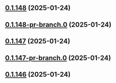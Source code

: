 ## [0.1.148](https://github.com/latha-414/AWS-CICD-web-app/compare/v0.1.148-pr-branch.0...v0.1.148) (2025-01-24)



## [0.1.148-pr-branch.0](https://github.com/latha-414/AWS-CICD-web-app/compare/v0.1.147...v0.1.148-pr-branch.0) (2025-01-24)



## [0.1.147](https://github.com/latha-414/AWS-CICD-web-app/compare/v0.1.147-pr-branch.0...v0.1.147) (2025-01-24)



## [0.1.147-pr-branch.0](https://github.com/latha-414/AWS-CICD-web-app/compare/v0.1.146...v0.1.147-pr-branch.0) (2025-01-24)



## [0.1.146](https://github.com/latha-414/AWS-CICD-web-app/compare/v0.1.146-pr-branch.1...v0.1.146) (2025-01-24)



